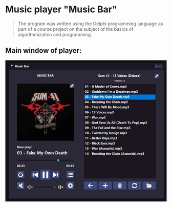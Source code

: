 # Music player "Music Bar"
> The program was written using the Delphi programming language as part of a course project on the subject of the basics of algorithmization and programming.
> 
## Main window of player:
![](/Screenshots/MainWindow.jpg)
